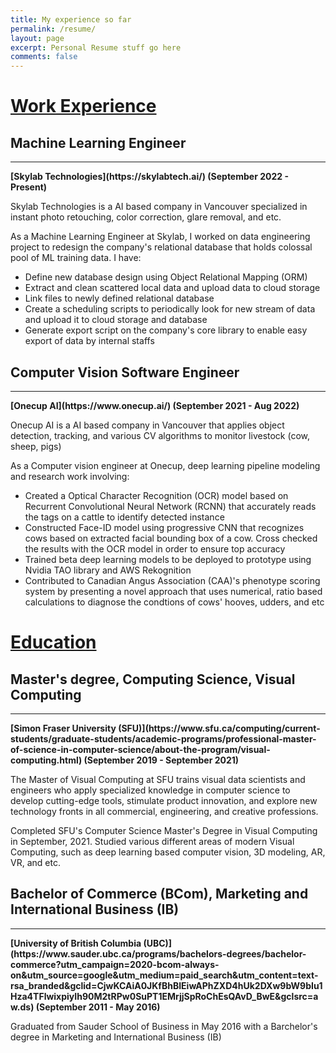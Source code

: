 ```yaml
---
title: My experience so far
permalink: /resume/
layout: page
excerpt: Personal Resume stuff go here
comments: false
---
```


# <u>Work Experience</u>

## Machine Learning Engineer 
<hr>
<b>[Skylab Technologies](https://skylabtech.ai/) (September 2022 - Present)</b>


Skylab Technologies is a AI based company in Vancouver specialized in instant photo retouching, color correction, glare removal, and etc. 

As a Machine Learning Engineer at Skylab, I worked on data engineering project to redesign the company's relational database that holds colossal pool of ML training data. I have:
-  Define new database design using Object Relational Mapping (ORM)
-  Extract and clean scattered local data and upload data to cloud storage
-  Link files to newly defined relational database
-  Create a scheduling scripts to periodically look for new stream of data and upload it to cloud storage and database
-  Generate export script on the company's core library to enable easy export of data by internal staffs


## Computer Vision Software Engineer
<hr>
<b>[Onecup AI](https://www.onecup.ai/) (September 2021 - Aug 2022)</b>


Onecup AI is a AI based company in Vancouver that applies object detection, tracking, and various CV algorithms to monitor livestock (cow, sheep, pigs)

As a Computer vision engineer at Onecup, deep learning pipeline modeling and research work involving:
- Created a Optical Character Recognition (OCR) model based on Recurrent Convolutional Neural Network (RCNN) that accurately reads the tags on a cattle to identify detected instance
- Constructed Face-ID model using progressive CNN that recognizes cows based on extracted facial bounding box of a cow. Cross checked the results with the OCR model in order to ensure top accuracy
- Trained beta deep learning models to be deployed to prototype using Nvidia TAO library and AWS Rekognition
- Contributed to Canadian Angus Association (CAA)'s phenotype scoring system by presenting a novel approach that uses numerical, ratio based calculations to diagnose the condtions of cows' hooves, udders, and etc

# <u>Education</u>

## Master's degree, Computing Science, Visual Computing
<hr>
<b>[Simon Fraser University (SFU)](https://www.sfu.ca/computing/current-students/graduate-students/academic-programs/professional-master-of-science-in-computer-science/about-the-program/visual-computing.html) (September 2019 - September 2021)</b>

The Master of Visual Computing at SFU trains visual data scientists and engineers who apply specialized knowledge in computer science to develop cutting-edge tools, stimulate product innovation, and explore new technology fronts in all commercial, engineering, and creative professions.

Completed SFU's Computer Science Master's Degree in Visual Computing in September, 2021. Studied various different areas of modern Visual Computing, such as deep learning based computer vision, 3D modeling, AR, VR, and etc.

## Bachelor of Commerce (BCom), Marketing and International Business (IB)
<hr>
<b>[University of British Columbia (UBC)](https://www.sauder.ubc.ca/programs/bachelors-degrees/bachelor-commerce?utm_campaign=2020-bcom-always-on&utm_source=google&utm_medium=paid_search&utm_content=text-rsa_branded&gclid=CjwKCAiA0JKfBhBIEiwAPhZXD4hUk2DXw9bW9bIu1Hza4TFlwixpiyIh90M2tRPw0SuPT1EMrjjSpRoChEsQAvD_BwE&gclsrc=aw.ds) (September 2011 - May 2016)</b>

Graduated from Sauder School of Business in May 2016 with a Barchelor's degree in Marketing and International Business (IB)